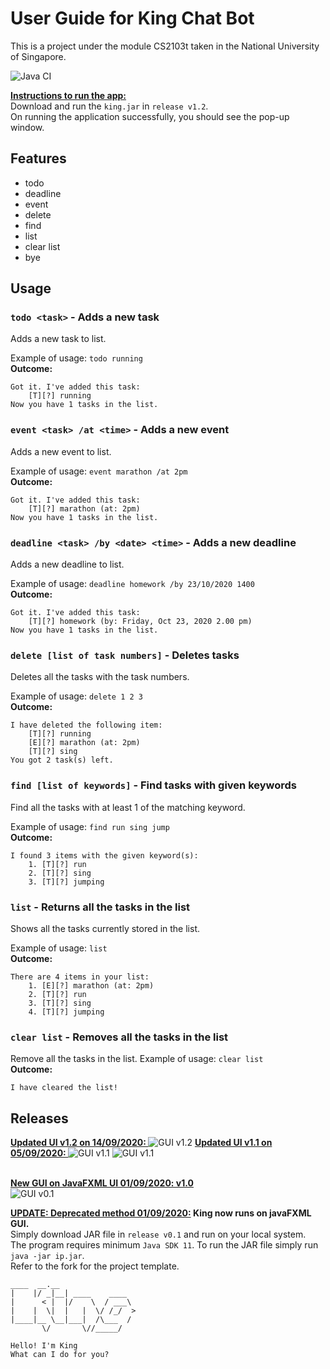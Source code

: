# User Guide for King Chat Bot
This is a project under the module CS2103t taken in the National University of Singapore.  


<img>![Java CI](https://github.com/todoge/ip/workflows/Java%20CI/badge.svg)</img>

<strong><u>Instructions to run the app:</u></strong>  
Download and run the `king.jar` in `release v1.2`.\
On running the application successfully, you should see the pop-up window.  
## Features 
<ul>
    <li>todo</li>
    <li>deadline</li>
    <li>event</li>
    <li>delete</li>
    <li>find</li>
    <li>list</li>
    <li>clear list</li>
    <li>bye</li>
</ul>

## Usage
### `todo <task>` - Adds a new task 
Adds a new task to list.  

Example of usage: `todo running`  
<strong>Outcome:</strong>  
````
Got it. I've added this task:  
    [T][?] running  
Now you have 1 tasks in the list.
````

### `event <task> /at <time>` - Adds a new event
Adds a new event to list.  

Example of usage: `event marathon /at 2pm`  
<strong>Outcome:</strong>  
````
Got it. I've added this task:  
    [T][?] marathon (at: 2pm)  
Now you have 1 tasks in the list.
````
### `deadline <task> /by <date> <time>` - Adds a new deadline
Adds a new deadline to list.  

Example of usage: `deadline homework /by 23/10/2020 1400`  
<strong>Outcome:</strong>  
````
Got it. I've added this task:  
    [T][?] homework (by: Friday, Oct 23, 2020 2.00 pm) 
Now you have 1 tasks in the list.
````

### `delete [list of task numbers]` - Deletes tasks
Deletes all the tasks with the task numbers. 

Example of usage: `delete 1 2 3`  
<strong>Outcome:</strong>  
````
I have deleted the following item:  
    [T][?] running  
	[E][?] marathon (at: 2pm)  
	[T][?] sing  
You got 2 task(s) left.
````

### `find [list of keywords]` - Find tasks with given keywords
Find all the tasks with at least 1 of the matching keyword.  

Example of usage: 
`find run sing jump`  
<strong>Outcome:</strong>  
````
I found 3 items with the given keyword(s):
	1. [T][?] run
	2. [T][?] sing
	3. [T][?] jumping
````

### `list` - Returns all the tasks in the list
Shows all the tasks currently stored in the list.

Example of usage: `list`  
<strong>Outcome:</strong>  
````
There are 4 items in your list:
	1. [E][?] marathon (at: 2pm)
	2. [T][?] run
	3. [T][?] sing
	4. [T][?] jumping
````

### `clear list` - Removes all the tasks in the list
Remove all the tasks in the list.
Example of usage: 
`clear list`  
<strong>Outcome:</strong>  
````
I have cleared the list!
````
## Releases
<u><strong> Updated UI v1.2 on 14/09/2020: </strong></u>
![GUI v1.2](Ui.png)
<u><strong> Updated UI v1.1 on 05/09/2020: </strong></u>
![GUI v1.1](../data/images/ui%20v1.1.PNG)
![GUI v1.1](../data/images/ui%20v1.1_2%20PNG.PNG)


<br><u><strong>New GUI on JavaFXML UI 01/09/2020: v1.0</strong></u>\
![GUI v0.1](../data/images/king_gui_v0.1.PNG)


<strong><u>UPDATE: Deprecated method 01/09/2020:</u> King now runs on javaFXML GUI.</strong>\
Simply download JAR file in `release v0.1` and run on your local system.\
The program requires minimum `Java SDK 11`. To run the JAR file simply run `java -jar ip.jar`. \
Refer to the fork for the project template.

   ```
   ____  __.__
  |    |/ _|__| ____    ____
  |      < |  |/    \  / ___\
  |    |  \|  |   |  \/ /_/  >
  |____|__ \__|___|  /\___  /
          \/       \//_____/
  
  Hello! I'm King
  What can I do for you?
   ```